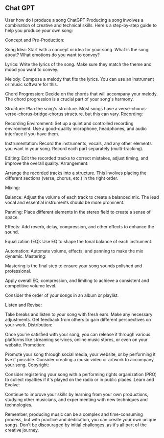 ## Chat GPT



User
how do i produce a song
ChatGPT
Producing a song involves a combination of creative and technical skills. Here's a step-by-step guide to help you produce your own song:

Concept and Pre-Production:

Song Idea: Start with a concept or idea for your song. What is the song about? What emotions do you want to convey?

Lyrics: Write the lyrics of the song. Make sure they match the theme and mood you want to convey.

Melody: Compose a melody that fits the lyrics. You can use an instrument or music software for this.

Chord Progression: Decide on the chords that will accompany your melody. The chord progression is a crucial part of your song's harmony.

Structure: Plan the song's structure. Most songs have a verse-chorus-verse-chorus-bridge-chorus structure, but this can vary.
Recording:

Recording Environment: Set up a quiet and controlled recording environment. Use a good-quality microphone, headphones, and audio interface if you have them.

Instrumentation: Record the instruments, vocals, and any other elements you want in your song. Record each part separately (multi-tracking).

Editing: Edit the recorded tracks to correct mistakes, adjust timing, and improve the overall quality.
Arrangement:

Arrange the recorded tracks into a structure. This involves placing the different sections (verse, chorus, etc.) in the right order.

Mixing:

Balance: Adjust the volume of each track to create a balanced mix. The lead vocal and essential instruments should be more prominent.

Panning: Place different elements in the stereo field to create a sense of space.

Effects: Add reverb, delay, compression, and other effects to enhance the sound.

Equalization (EQ): Use EQ to shape the tonal balance of each instrument.

Automation: Automate volume, effects, and panning to make the mix dynamic.
Mastering:

Mastering is the final step to ensure your song sounds polished and professional.

Apply overall EQ, compression, and limiting to achieve a consistent and competitive volume level.

Consider the order of your songs in an album or playlist.

Listen and Revise:

Take breaks and listen to your song with fresh ears. Make any necessary adjustments.
Get feedback from others to gain different perspectives on your work.
Distribution:

Once you're satisfied with your song, you can release it through various platforms like streaming services, online music stores, or even on your website.
Promotion:

Promote your song through social media, your website, or by performing it live if possible.
Consider creating a music video or artwork to accompany your song.
Copyright:

Consider registering your song with a performing rights organization (PRO) to collect royalties if it's played on the radio or in public places.
Learn and Evolve:

Continue to improve your skills by learning from your own productions, studying other musicians, and experimenting with new techniques and technologies.

Remember, producing music can be a complex and time-consuming process, but with practice and dedication, you can create your own unique songs. Don't be discouraged by initial challenges, as it's all part of the creative journey.




